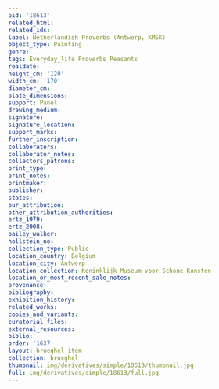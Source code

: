 ```yaml
---
pid: '18613'
related_html: 
related_ids: 
label: Netherlandish Proverbs (Antwerp, KMSK)
object_type: Painting
genre: 
tags: Everyday_life Proverbs Peasants
realdate: 
height_cm: '120'
width_cm: '170'
diameter_cm: 
plate_dimensions: 
support: Panel
drawing_medium: 
signature: 
signature_location: 
support_marks: 
further_inscription: 
collaborators: 
collaborator_notes: 
collectors_patrons: 
print_type: 
print_notes: 
printmaker: 
publisher: 
states: 
our_attribution: 
other_attribution_authorities: 
ertz_1979: 
ertz_2008: 
bailey_walker: 
hollstein_no: 
collection_type: Public
location_country: Belgium
location_city: Antwerp
location_collection: Koninklijk Museum voor Schone Kunsten
location_or_most_recent_sale_notes: 
provenance: 
bibliography: 
exhibition_history: 
related_works: 
copies_and_variants: 
curatorial_files: 
external_resources: 
biblio: 
order: '1637'
layout: brueghel_item
collection: brueghel
thumbnail: img/derivatives/simple/18613/thumbnail.jpg
full: img/derivatives/simple/18613/full.jpg
---
```

